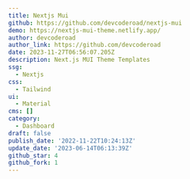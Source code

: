 ```yaml
---
title: Nextjs Mui
github: https://github.com/devcoderoad/nextjs-mui
demo: https://nextjs-mui-theme.netlify.app/
author: devcoderoad
author_link: https://github.com/devcoderoad
date: 2023-11-27T06:56:07.205Z
description: Next.js MUI Theme Templates
ssg:
  - Nextjs
css:
  - Tailwind
ui:
  - Material
cms: []
category:
  - Dashboard
draft: false
publish_date: '2022-11-22T10:24:13Z'
update_date: '2023-06-14T06:13:39Z'
github_star: 4
github_fork: 1
---
```


